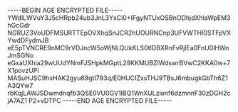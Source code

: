 -----BEGIN AGE ENCRYPTED FILE-----
YWdlLWVuY3J5cHRpb24ub3JnL3YxCi0+IFgyNTUxOSBnODhjdXhlaWpEM3hGcGdr
NGRUZ3VoUDFMSURTTEpOVXhqSnJCR2hUOURNCnp3UFVWTHI0STFpVXYwdDFydmJB
eE5pTVNCRE9nMC9rVDJncW5oWjNLQUkKLS0tIDBXRnFvRjlEa0FnU0lHWnJmSGNo
eGxaUXhia29wUUdYNmFJSHpkMGptL28KKMUBZlWdswrBVwC2KKA0w+7X1povzUPi
MASuHJSC9hxHAK2gyu69gtI793q/E0HUCIZxsTHJ9TBsJ6mbugkGbTh6Z1A3QYw7
rbKqjLAWJSDwmdnqfb3QSE0VU0GV1IBQ1WnXULzienf6dzmnnF30zDGH2cjA7AZ1
P2+vDTPC
-----END AGE ENCRYPTED FILE-----
